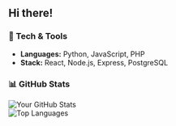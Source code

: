 ## Hi there!
### 🔧 Tech & Tools  
- **Languages:** Python, JavaScript, PHP
- **Stack:** React, Node.js, Express, PostgreSQL  

### 📊 GitHub Stats  

![Your GitHub Stats](https://github-readme-stats.vercel.app/api?username=yourusername&show_icons=true&theme=dark)  
![Top Languages](https://github-readme-stats.vercel.app/api/top-langs/?username=yourusername&layout=compact&theme=dark)  
